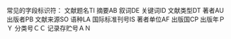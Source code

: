 常见的字段标识符：
文献题名TI
摘要AB
叙词DE
关键词ID
文献类型DT
著者AU
出版者PB
文献来源SO
语种LA
国际标准刊号IS
著者单位AF
出版国CP
出版年ＰＹ
分类号ＣＣ
记录存贮号ＡＮ

